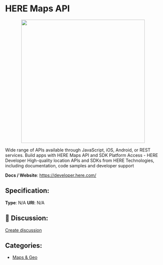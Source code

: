 # HERE Maps API
<p align="center">
    <img width="400" src="https://raw.githubusercontent.com/apis-list/apis-list/apis/here-maps-api/logo_256x256.png" />
</p>

Wide range of APIs available through JavaScript, iOS, Android, or REST services.  Build apps with HERE Maps API and SDK Platform Access - HERE Developer High-quality location APIs and SDKs from HERE Technologies, including documentation, code samples and developer support

**Docs / Website**: https://developer.here.com/

## Specification:
**Type**:  N/A 
**URI**:  N/A 

## 💬 Discussion:
[Create discussion](link)

## Categories:
- [Maps & Geo](https://github.com/apis-list/apis-list#maps-and-geo)





